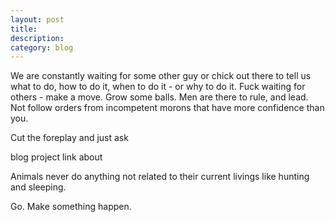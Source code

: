 ```yaml
---
layout: post
title: 
description: 
category: blog
---
```







We are constantly waiting for some other guy or chick out there to tell us what to do, how to do it, when to do it - or why to do it. Fuck waiting for others - make a move. Grow some balls. Men are there to rule, and lead. Not follow orders from incompetent morons that have more confidence than you. 



Cut the foreplay and just ask


blog project link about





Animals never do anything not related to their current livings like hunting and sleeping.


Go. Make something happen.












